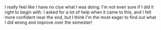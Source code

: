 I really feel like I have no clue what I was doing. I'm not even sure if I did it right to begin with. I asked for a lot of help when it came to this, and I felt more confident near the end, but I think I'm the most eager to find out what I did wrong and improve over the semester!